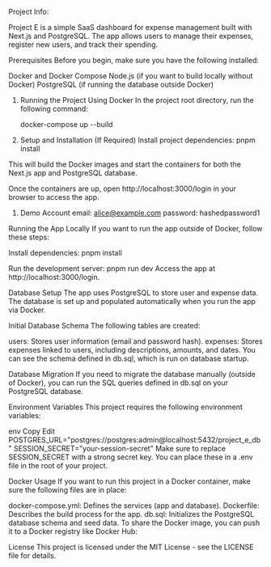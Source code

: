 Project Info:

Project E is a simple SaaS dashboard for expense management built with Next.js and PostgreSQL. The app allows users to manage their expenses, register new users, and track their spending.

Prerequisites
Before you begin, make sure you have the following installed:

Docker and Docker Compose
Node.js (if you want to build locally without Docker)
PostgreSQL (if running the database outside Docker)

1. Running the Project
   Using Docker
   In the project root directory, run the following command:

   docker-compose up --build

2. Setup and Installation (If Required)
   Install project dependencies:
   pnpm install

This will build the Docker images and start the containers for both the Next.js app and PostgreSQL database.

Once the containers are up, open http://localhost:3000/login in your browser to access the app.

1. Demo Account
   email: alice@example.com
   password: hashedpassword1

Running the App Locally
If you want to run the app outside of Docker, follow these steps:

Install dependencies:
pnpm install

Run the development server:
pnpm run dev
Access the app at http://localhost:3000/login.

Database Setup
The app uses PostgreSQL to store user and expense data. The database is set up and populated automatically when you run the app via Docker.

Initial Database Schema
The following tables are created:

users: Stores user information (email and password hash).
expenses: Stores expenses linked to users, including descriptions, amounts, and dates.
You can see the schema defined in db.sql, which is run on database startup.

Database Migration
If you need to migrate the database manually (outside of Docker), you can run the SQL queries defined in db.sql on your PostgreSQL database.

Environment Variables
This project requires the following environment variables:

env
Copy
Edit
POSTGRES_URL="postgres://postgres:admin@localhost:5432/project_e_db"
SESSION_SECRET="your-session-secret"
Make sure to replace SESSION_SECRET with a strong secret key. You can place these in a .env file in the root of your project.

Docker Usage
If you want to run this project in a Docker container, make sure the following files are in place:

docker-compose.yml: Defines the services (app and database).
Dockerfile: Describes the build process for the app.
db.sql: Initializes the PostgreSQL database schema and seed data.
To share the Docker image, you can push it to a Docker registry like Docker Hub:

License
This project is licensed under the MIT License - see the LICENSE file for details.
